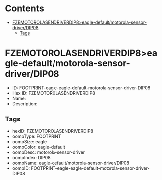 



Contents
========

* [FZEMOTOROLASENDRIVERDIP8>eagle-default/motorola-sensor-driver/DIP08](#fzemotorolasendriverdip8eagle-defaultmotorola-sensor-driverdip08)
	* [Tags](#tags)

# FZEMOTOROLASENDRIVERDIP8>eagle-default/motorola-sensor-driver/DIP08

- ID: FOOTPRINT-eagle-eagle-default-motorola-sensor-driver-DIP08
- Hex ID: FZEMOTOROLASENDRIVERDIP8
- Name: 
- Description: 

## Tags

- hexID: FZEMOTOROLASENDRIVERDIP8
- oompType: FOOTPRINT
- oompSize: eagle
- oompColor: eagle-default
- oompDesc: motorola-sensor-driver
- oompIndex: DIP08
- oompName: eagle-default/motorola-sensor-driver/DIP08
- oompID: FOOTPRINT-eagle-eagle-default-motorola-sensor-driver-DIP08
